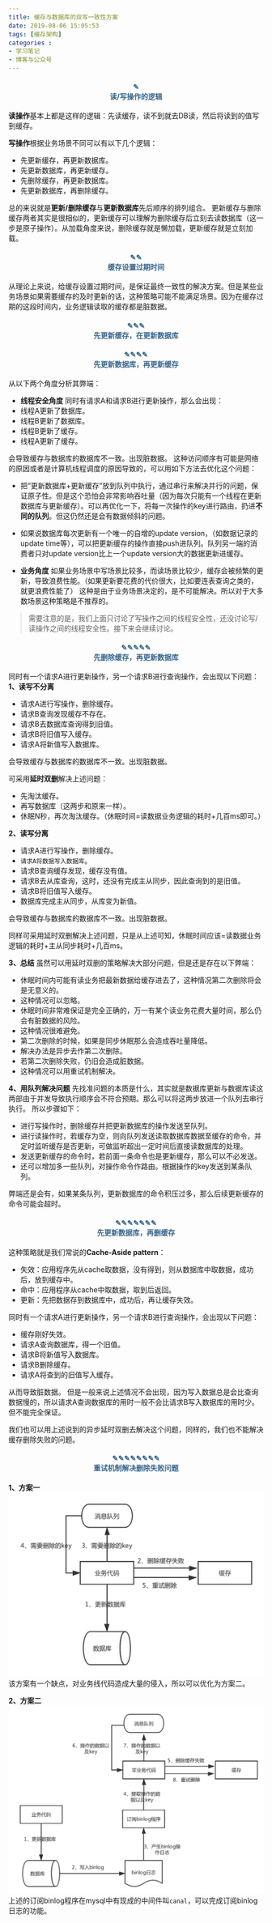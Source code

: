 ```yaml
---
title: 缓存与数据库的双写一致性方案
date: 2019-08-06 15:05:53
tags: [缓存架构]
categories :
- 学习笔记
- 博客与公众号
---
```


#### <center><font color = "#36648B">✎</font><br/><font color = "#36648B">读/写操作的逻辑</font></center>
**读操作**基本上都是这样的逻辑：先读缓存，读不到就去DB读，然后将读到的值写到缓存。

**写操作**根据业务场景不同可以有以下几个逻辑：
- 先更新缓存，再更新数据库。
- 先更新数据库，再更新缓存。
- 先删除缓存，再更新数据库。
- 先更新数据库，再删除缓存。

总的来说就是**更新/删除缓存**与**更新数据库**先后顺序的排列组合。
更新缓存与删除缓存两者其实是很相似的，更新缓存可以理解为删除缓存后立刻去读数据库（这一步是原子操作）。从加载角度来说，删除缓存就是懒加载，更新缓存就是立刻加载。

#### <center><font color = "#36648B">✎✎</font><br/><font color = "#36648B">缓存设置过期时间</font></center>
从理论上来说，给缓存设置过期时间，是保证最终一致性的解决方案。但是某些业务场景如果需要缓存的及时更新的话，这种策略可能不能满足场景。因为在缓存过期的这段时间内，业务逻辑读取的缓存都是脏数据。

#### <center><font color = "#36648B">✎✎✎</font><br/><font color = "#36648B">先更新缓存，在更新数据库</font></center>

#### <center><font color = "#36648B">✎✎✎✎</font><br/><font color = "#36648B">先更新数据库，再更新缓存</font></center>
从以下两个角度分析其弊端：
- **线程安全角度**
同时有请求A和请求B进行更新操作，那么会出现：
 - 线程A更新了数据库。
 - 线程B更新了数据库。
 - 线程B更新了缓存。
 - 线程A更新了缓存。
 
  会导致缓存与数据库的数据库不一致。出现脏数据。
  这种访问顺序有可能是网络的原因或者是计算机线程调度的原因导致的，可以用如下方法去优化这个问题：
   - 把“更新数据库+更新缓存”放到队列中执行，通过串行来解决并行的问题，保证原子性。但是这个恐怕会非常影响吞吐量（因为每次只能有一个线程在更新数据库与更新缓存）。可以再优化一下，将每一次操作的key进行路由，扔进**不同的队列**。但这仍然还是会有数据倾斜的问题。
   - 如果说数据库每次更新有一个唯一的自增的update version，（如数据记录的update time等），可以把更新缓存的操作直接push进队列。队列另一端的消费者只对update version比上一个update version大的数据更新进缓存。

- **业务角度**
如果业务场景中写场景比较多，而读场景比较少，缓存会被频繁的更新，导致浪费性能。（如果更新要花费的代价很大，比如要连表查询之类的，就更浪费性能了）
这种是由于业务场景决定的，是不可能解决。所以对于大多数场景这种策略是不推荐的。

> 需要注意的是，我们上面只讨论了写操作之间的线程安全性，还没讨论写/读操作之间的线程安全性。接下来会继续讨论。


#### <center><font color = "#36648B">✎✎✎✎✎</font><br/><font color = "#36648B">先删除缓存，再更新数据库</font></center>
同时有一个请求A进行更新操作，另一个请求B进行查询操作，会出现以下问题：
**1、读写不分离**
 - 请求A进行写操作，删除缓存。
 - 请求B查询发现缓存不存在。
 - 请求B去数据库查询得到旧值。
 - 请求B将旧值写入缓存。
 - 请求A将新值写入数据库。

会导致缓存与数据库的数据库不一致。出现脏数据。

可采用**延时双删**解决上述问题：
 - 先淘汰缓存。
 - 再写数据库（这两步和原来一样）。
 - 休眠N秒，再次淘汰缓存。（休眠时间=读数据业务逻辑的耗时+几百ms即可。）

**2、读写分离**
- 请求A进行写操作，删除缓存。
- `请求A将数据写入数据库`。
- 请求B查询缓存发现，缓存没有值。
- 请求B去从库查询，这时，还没有完成主从同步，因此查询到的是旧值。
- 请求B将旧值写入缓存。
- 数据库完成主从同步，从库变为新值。

会导致缓存与数据库的数据库不一致。出现脏数据。

同样可采用延时双删解决上述问题，只是从上述可知，休眠时间应该=读数据业务逻辑的耗时+主从同步耗时+几百ms。

**3、总结**
虽然可以用延时双删的策略解决大部分问题，但是还是存在以下弊端：
- 休眠时间内可能有读业务把最新数据给缓存进去了，这种情况第二次删除将会是无意义的。
 - 这种情况可以忽略。
- 休眠时间非常难保证是完全正确的，万一有某个读业务花费大量时间，那么仍会有脏数据的风险。
 - 这种情况很难避免。
- 第二次删除的时候，如果是同步休眠那么会造成吞吐量降低。
 - 解决办法是异步去作第二次删除。
- 若第二次删除失败，仍旧会造成脏数据。
 - 这种情况可以用重试机制解决。
 
**4、用队列解决问题**
先找准问题的本质是什么，其实就是数据库更新与数据库读这两部由于并发导致执行顺序会不符合预期。那么可以将这两步放进一个队列去串行执行。
所以步骤如下：
- 进行写操作时，删除缓存并把更新数据库的操作发送至队列。
- 进行读操作时，若缓存为空，则向队列发送读取数据库数据至缓存的命令，并定时监听缓存是否更新，可做监听超出一定时间后直接读数据库的处理。
- 发送更新缓存的命令时，若前面一条命令也是更新缓存，那么可以不必发送。
- 还可以增加多一些队列，对操作命令作路由。根据操作的key发送到某条队列。

弊端还是会有，如果某条队列，更新数据库的命令积压过多，那么后续更新缓存的命令可能会超时。



#### <center><font color = "#36648B">✎✎✎✎✎✎✎</font><br/><font color = "#36648B">先更新数据库，再删缓存</font></center>
这种策略就是我们常说的**Cache-Aside pattern**：
- 失效：应用程序先从cache取数据，没有得到，则从数据库中取数据，成功后，放到缓存中。
- 命中：应用程序从cache中取数据，取到后返回。
- 更新：先把数据存到数据库中，成功后，再让缓存失效。

同时有一个请求A进行更新操作，另一个请求B进行查询操作，会出现以下问题：
- 缓存刚好失效。
- 请求A查询数据库，得一个旧值。
- 请求B将新值写入数据库。
- 请求B删除缓存。
- 请求A将查到的旧值写入缓存。

从而导致脏数据。
但是一般来说上述情况不会出现，因为写入数据总是会比查询数据慢的，所以请求A查询数据库的用时一般不会比请求B写入数据库的用时少。但不能完全保证。

我们也可以用上述说到的异步延时双删去解决这个问题，同样的，我们也不能解决缓存删除失败的问题。


#### <center><font color = "#36648B">✎✎✎✎✎✎✎✎</font><br/><font color = "#36648B">重试机制解决删除失败问题</font></center>

**1、方案一**
![](缓存与数据库的双写一致性方案\重试删除1.png)
该方案有一个缺点，对业务线代码造成大量的侵入，所以可以优化为方案二。

**2、方案二**
![](缓存与数据库的双写一致性方案\重试删除2.png)
上述的订阅binlog程序在mysql中有现成的中间件叫`canal`，可以完成订阅binlog日志的功能。